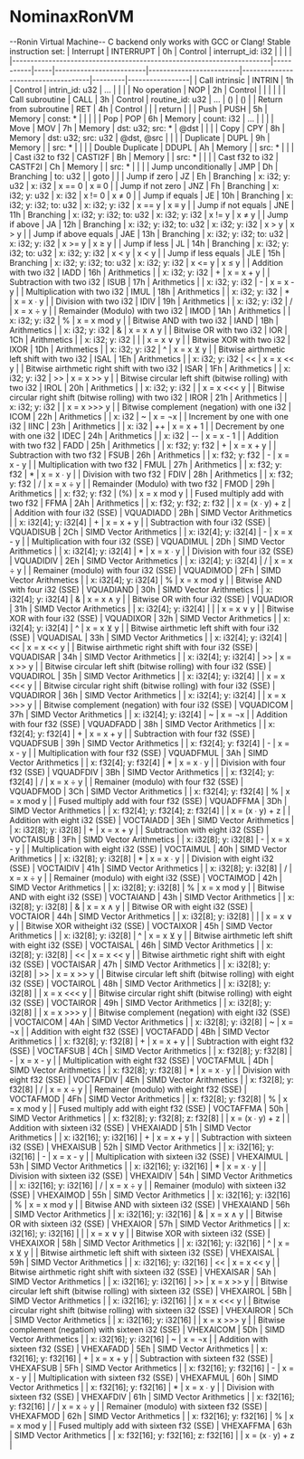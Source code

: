 # NominaxRonVM
 --Ronin Virtual Machine--
C backend only works with GCC or Clang!
Stable instruction set:
| Interrupt                                                             | INTERRUPT | 0h  | Control                 | interrupt_id: i32       |                                    |         |                 |
|-----------------------------------------------------------------------|-----------|-----|-------------------------|-------------------------|------------------------------------|---------|-----------------|
| Call intrinsic                                                        | INTRIN    | 1h  | Control                 | intrin_id: u32          | …                                  |         |                 |
| No operation                                                          | NOP       | 2h  | Control                 |                         |                                    |         |                 |
| Call subroutine                                                       | CALL      | 3h  | Control                 | routine_id: u32         | …                                  | ()      | ()              |
| Return from subroutine                                                | RET       | 4h  | Control                 |                         |                                    | return  |                 |
| Push                                                                  | PUSH      | 5h  | Memory                  | const: *                |                                    |         |                 |
| Pop                                                                   | POP       | 6h  | Memory                  | count: i32              | …                                  |         |                 |
| Move                                                                  | MOV       | 7h  | Memory                  |  dst: u32; src: *       | @dst                               |         |                 |
| Copy                                                                  | CPY       | 8h  | Memory                  | dst: u32; src: u32      | @dst, @src                         |         |                 |
| Duplicate                                                             | DUPL      | 9h  | Memory                  |                         | src: *                             |         |                 |
| Double Duplicate                                                      | DDUPL     | Ah  | Memory                  |                         | src: *                             |         |                 |
| Cast i32 to f32                                                       | CASTI2F   | Bh  | Memory                  |                         | src: *                             |         |                 |
| Cast f32 to i32                                                       | CASTF2I   | Ch  | Memory                  |                         | src: *                             |         |                 |
| Jump unconditionally                                                  | JMP       | Dh  | Branching               | to: u32                 |                                    | goto    |                 |
| Jump if zero                                                          | JZ        | Eh  | Branching               | x: i32;  y: u32         | x: i32                             | x == 0  | x ≡ 0           |
| Jump if not zero                                                      | JNZ       | Fh  | Branching               | x: i32;  y: u32         | x: i32                             | x != 0  | x ≠ 0           |
| Jump if equals                                                        | JE        | 10h | Branching               | x: i32; y: i32; to: u32 | x: i32; y: i32                     | x == y  | x ≡ y           |
| Jump if not equals                                                    | JNE       | 11h | Branching               | x: i32; y: i32; to: u32 | x: i32; y: i32                     |  x != y | x ≠ y           |
| Jump if above                                                         | JA        | 12h | Branching               | x: i32; y: i32; to: u32 | x: i32; y: i32                     | x > y   | x > y           |
| Jump if above equals                                                  | JAE       | 13h | Branching               | x: i32; y: i32; to: u32 | x: i32; y: i32                     | x >= y  | x ≥ y           |
| Jump if less                                                          | JL        | 14h | Branching               | x: i32; y: i32; to: u32 | x: i32; y: i32                     | x < y   | x < y           |
| Jump if less equals                                                   | JLE       | 15h | Branching               | x: i32; y: i32; to: u32 | x: i32; y: i32                     | x <= y  | x ≤ y           |
| Addition with two i32                                                 | IADD      | 16h | Arithmetics             |                         | x: i32; y: i32                     | +       | x = x + y       |
| Subtraction with two i32                                              | ISUB      | 17h | Arithmetics             |                         | x: i32; y: i32                     | -       | x = x - y       |
| Multiplication with two i32                                           | IMUL      | 18h | Arithmetics             |                         | x: i32; y: i32                     | *       | x = x ∙ y       |
| Division with two i32                                                 | IDIV      | 19h | Arithmetics             |                         | x: i32; y: i32                     | /       | x = x ÷ y       |
| Remainder (Modulo) with two i32                                       | IMOD      | 1Ah | Arithmetics             |                         | x: i32; y: i32                     | %       | x = x mod y     |
| Bitwise AND with two i32                                              | IAND      | 1Bh | Arithmetics             |                         | x: i32; y: i32                     | &       | x = x ∧ y       |
| Bitwise OR with two i32                                               | IOR       | 1Ch | Arithmetics             |                         | x: i32; y: i32                     | |       | x = x ∨ y       |
| Bitwise XOR with two i32                                              | IXOR      | 1Dh | Arithmetics             |                         | x: i32; y: i32                     | ^       | x = x ⊻ y       |
| Bitwise airthmetic left shift with two i32                            | ISAL      | 1Eh | Arithmetics             |                         | x: i32; y: i32                     | <<      | x = x << y      |
| Bitwise airthmetic right shift with two i32                           | ISAR      | 1Fh | Arithmetics             |                         | x: i32; y: i32                     | >>      | x = x >> y      |
| Bitwise circular left shift (bitwise rolling) with two i32            | IROL      | 20h | Arithmetics             |                         | x: i32; y: i32                     |         | x = x <<< y     |
| Bitwise circular right shift (bitwise rolling) with two i32           | IROR      | 21h | Arithmetics             |                         | x: i32; y: i32                     |         | x = x >>> y     |
| Bitwise complement (negation) with one i32                            | ICOM      | 22h | Arithmetics             |                         | x: i32                             | ~       | x = ¬x          |
| Increment by one with one i32                                         | IINC      | 23h | Arithmetics             |                         | x: i32                             | ++      | x = x + 1       |
| Decrement by one with one i32                                         | IDEC      | 24h | Arithmetics             |                         | x: i32                             | --      | x = x - 1       |
| Addition with two f32                                                 | FADD      | 25h | Arithmetics             |                         | x: f32; y: f32                     | +       | x = x + y       |
| Subtraction with two f32                                              | FSUB      | 26h | Arithmetics             |                         | x: f32; y: f32                     | -       | x = x - y       |
| Multiplication with two f32                                           | FMUL      | 27h | Arithmetics             |                         | x: f32; y: f32                     | *       | x = x ∙ y       |
| Division with two f32                                                 | FDIV      | 28h | Arithmetics             |                         | x: f32; y: f32                     | /       | x = x ÷ y       |
| Remainder (Modulo) with two f32                                       | FMOD      | 29h | Arithmetics             |                         | x: f32; y: f32                     | (%)     | x = x mod y     |
| Fused multiply add with two f32                                       | FFMA      | 2Ah | Arithmetics             |                         | x: f32; y: f32; z: f32             |         | x = (x ∙ y) + z |
| Addition with four i32 (SSE)                                          | VQUADIADD | 2Bh | SIMD Vector Arithmetics |                         | x: i32[4]; y: i32[4]               | +       | x = x + y       |
| Subtraction with four i32 (SSE)                                       | VQUADISUB | 2Ch | SIMD Vector Arithmetics |                         | x: i32[4]; y: i32[4]               | -       | x = x - y       |
| Multiplication with four i32 (SSE)                                    | VQUADIMUL | 2Dh | SIMD Vector Arithmetics |                         | x: i32[4]; y: i32[4]               | *       | x = x ∙ y       |
| Division with four i32 (SSE)                                          | VQUADIDIV | 2Eh | SIMD Vector Arithmetics |                         | x: i32[4]; y: i32[4]               | /       | x = x ÷ y       |
| Remainer (modulo) with four i32 (SSE)                                 | VQUADIMOD | 2Fh | SIMD Vector Arithmetics |                         | x: i32[4]; y: i32[4]               | %       | x = x mod y     |
| Bitwise AND with four i32 (SSE)                                       | VQUADIAND | 30h | SIMD Vector Arithmetics |                         | x: i32[4]; y: i32[4]               | &       | x = x ∧ y       |
| Bitwise OR with four i32 (SSE)                                        | VQUADIOR  | 31h | SIMD Vector Arithmetics |                         | x: i32[4]; y: i32[4]               | |       | x = x ∨ y       |
| Bitwise XOR with four i32 (SSE)                                       | VQUADIXOR | 32h | SIMD Vector Arithmetics |                         | x: i32[4]; y: i32[4]               | ^       | x = x ⊻ y       |
| Bitwise airthmetic left shift with four i32 (SSE)                     | VQUADISAL | 33h | SIMD Vector Arithmetics |                         | x: i32[4]; y: i32[4]               | <<      | x = x << y      |
| Bitwise airthmetic right shift with four i32 (SSE)                    | VQUADISAR | 34h | SIMD Vector Arithmetics |                         | x: i32[4]; y: i32[4]               | >>      | x = x >> y      |
| Bitwise circular left shift (bitwise rolling) with four i32 (SSE)     | VQUADIROL | 35h | SIMD Vector Arithmetics |                         | x: i32[4]; y: i32[4]               |         | x = x <<< y     |
| Bitwise circular right shift (bitwise rolling) with four i32 (SSE)    | VQUADIROR | 36h | SIMD Vector Arithmetics |                         | x: i32[4]; y: i32[4]               |         | x = x >>> y     |
| Bitwise complement (negation) with four i32 (SSE)                     | VQUADICOM | 37h | SIMD Vector Arithmetics |                         | x: i32[4]; y: i32[4]               | ~       | x = ¬x          |
| Addition with four f32 (SSE)                                          | VQUADFADD | 38h | SIMD Vector Arithmetics |                         | x: f32[4]; y: f32[4]               | +       | x = x + y       |
| Subtraction with four f32 (SSE)                                       | VQUADFSUB | 39h | SIMD Vector Arithmetics |                         | x: f32[4]; y: f32[4]               | -       | x = x - y       |
| Multiplication with four f32 (SSE)                                    | VQUADFMUL | 3Ah | SIMD Vector Arithmetics |                         | x: f32[4]; y: f32[4]               | *       | x = x ∙ y       |
| Division with four f32 (SSE)                                          | VQUADFDIV | 3Bh | SIMD Vector Arithmetics |                         | x: f32[4]; y: f32[4]               | /       | x = x ÷ y       |
| Remainer (modulo) with four f32 (SSE)                                 | VQUADFMOD | 3Ch | SIMD Vector Arithmetics |                         | x: f32[4]; y: f32[4]               | %       | x = x mod y     |
| Fused multiply add with four f32 (SSE)                                | VQUADFFMA | 3Dh | SIMD Vector Arithmetics |                         | x: f32[4]; y: f32[4]; z: f32[4]    |         | x = (x ∙ y) + z |
| Addition with eight i32 (SSE)                                         | VOCTAIADD | 3Eh | SIMD Vector Arithmetics |                         | x: i32[8]; y: i32[8]               | +       | x = x + y       |
| Subtraction with eight i32 (SSE)                                      | VOCTAISUB | 3Fh | SIMD Vector Arithmetics |                         | x: i32[8]; y: i32[8]               | -       | x = x - y       |
| Multiplication with eight i32 (SSE)                                   | VOCTAIMUL | 40h | SIMD Vector Arithmetics |                         | x: i32[8]; y: i32[8]               | *       | x = x ∙ y       |
| Division with eight i32 (SSE)                                         | VOCTAIDIV | 41h | SIMD Vector Arithmetics |                         | x: i32[8]; y: i32[8]               | /       | x = x ÷ y       |
| Remainer (modulo) with eight i32 (SSE)                                | VOCTAIMOD | 42h | SIMD Vector Arithmetics |                         | x: i32[8]; y: i32[8]               | %       | x = x mod y     |
| Bitwise AND with eight i32 (SSE)                                      | VOCTAIAND | 43h | SIMD Vector Arithmetics |                         | x: i32[8]; y: i32[8]               | &       | x = x ∧ y       |
| Bitwise OR with eight i32 (SSE)                                       | VOCTAIOR  | 44h | SIMD Vector Arithmetics |                         | x: i32[8]; y: i32[8]               | |       | x = x ∨ y       |
| Bitwise XOR witheight i32 (SSE)                                       | VOCTAIXOR | 45h | SIMD Vector Arithmetics |                         | x: i32[8]; y: i32[8]               | ^       | x = x ⊻ y       |
| Bitwise airthmetic left shift with eight i32 (SSE)                    | VOCTAISAL | 46h | SIMD Vector Arithmetics |                         | x: i32[8]; y: i32[8]               | <<      | x = x << y      |
| Bitwise airthmetic right shift with eight i32 (SSE)                   | VOCTAISAR | 47h | SIMD Vector Arithmetics |                         | x: i32[8]; y: i32[8]               | >>      | x = x >> y      |
| Bitwise circular left shift (bitwise rolling) with eight i32 (SSE)    | VOCTAIROL | 48h | SIMD Vector Arithmetics |                         | x: i32[8]; y: i32[8]               |         | x = x <<< y     |
| Bitwise circular right shift (bitwise rolling) with eight i32 (SSE)   | VOCTAIROR | 49h | SIMD Vector Arithmetics |                         | x: i32[8]; y: i32[8]               |         | x = x >>> y     |
| Bitwise complement (negation) with eight i32 (SSE)                    | VOCTAICOM | 4Ah | SIMD Vector Arithmetics |                         | x: i32[8]; y: i32[8]               | ~       | x = ¬x          |
| Addition with eight f32 (SSE)                                         | VOCTAFADD | 4Bh | SIMD Vector Arithmetics |                         | x: f32[8]; y: f32[8]               | +       | x = x + y       |
| Subtraction with eight f32 (SSE)                                      | VOCTAFSUB | 4Ch | SIMD Vector Arithmetics |                         | x: f32[8]; y: f32[8]               | -       | x = x - y       |
| Multiplication with eight f32 (SSE)                                   | VOCTAFMUL | 4Dh | SIMD Vector Arithmetics |                         | x: f32[8]; y: f32[8]               | *       | x = x ∙ y       |
| Division with eight f32 (SSE)                                         | VOCTAFDIV | 4Eh | SIMD Vector Arithmetics |                         | x: f32[8]; y: f32[8]               | /       | x = x ÷ y       |
| Remainer (modulo) with eight f32 (SSE)                                | VOCTAFMOD | 4Fh | SIMD Vector Arithmetics |                         | x: f32[8]; y: f32[8]               | %       | x = x mod y     |
| Fused multiply add with eight f32 (SSE)                               | VOCTAFFMA | 50h | SIMD Vector Arithmetics |                         | x: f32[8]; y: f32[8]; z: f32[8]    |         | x = (x ∙ y) + z |
| Addition with sixteen i32 (SSE)                                       | VHEXAIADD | 51h | SIMD Vector Arithmetics |                         | x: i32[16]; y: i32[16]             | +       | x = x + y       |
| Subtraction with sixteen i32 (SSE)                                    | VHEXAISUB | 52h | SIMD Vector Arithmetics |                         | x: i32[16]; y: i32[16]             | -       | x = x - y       |
| Multiplication with sixteen i32 (SSE)                                 | VHEXAIMUL | 53h | SIMD Vector Arithmetics |                         | x: i32[16]; y: i32[16]             | *       | x = x ∙ y       |
| Division with sixteen i32 (SSE)                                       | VHEXAIDIV | 54h | SIMD Vector Arithmetics |                         | x: i32[16]; y: i32[16]             | /       | x = x ÷ y       |
| Remainer (modulo) with sixteen i32 (SSE)                              | VHEXAIMOD | 55h | SIMD Vector Arithmetics |                         | x: i32[16]; y: i32[16]             | %       | x = x mod y     |
| Bitwise AND with sixteen i32 (SSE)                                    | VHEXAIAND | 56h | SIMD Vector Arithmetics |                         | x: i32[16]; y: i32[16]             | &       | x = x ∧ y       |
| Bitwise OR with sixteen i32 (SSE)                                     | VHEXAIOR  | 57h | SIMD Vector Arithmetics |                         | x: i32[16]; y: i32[16]             | |       | x = x ∨ y       |
| Bitwise XOR with sixteen i32 (SSE)                                    | VHEXAIXOR | 58h | SIMD Vector Arithmetics |                         | x: i32[16]; y: i32[16]             | ^       | x = x ⊻ y       |
| Bitwise airthmetic left shift with sixteen i32 (SSE)                  | VHEXAISAL | 59h | SIMD Vector Arithmetics |                         | x: i32[16]; y: i32[16]             | <<      | x = x << y      |
| Bitwise airthmetic right shift with sixteen i32 (SSE)                 | VHEXAISAR | 5Ah | SIMD Vector Arithmetics |                         | x: i32[16]; y: i32[16]             | >>      | x = x >> y      |
| Bitwise circular left shift (bitwise rolling) with sixteen i32 (SSE)  | VHEXAIROL | 5Bh | SIMD Vector Arithmetics |                         | x: i32[16]; y: i32[16]             |         | x = x <<< y     |
| Bitwise circular right shift (bitwise rolling) with sixteen i32 (SSE) | VHEXAIROR | 5Ch | SIMD Vector Arithmetics |                         | x: i32[16]; y: i32[16]             |         | x = x >>> y     |
| Bitwise complement (negation) with sixteen i32 (SSE)                  | VHEXAICOM | 5Dh | SIMD Vector Arithmetics |                         | x: i32[16]; y: i32[16]             | ~       | x = ¬x          |
| Addition with sixteen f32 (SSE)                                       | VHEXAFADD | 5Eh | SIMD Vector Arithmetics |                         | x: f32[16]; y: f32[16]             | +       | x = x + y       |
| Subtraction with sixteen f32 (SSE)                                    | VHEXAFSUB | 5Fh | SIMD Vector Arithmetics |                         | x: f32[16]; y: f32[16]             | -       | x = x - y       |
| Multiplication with sixteen f32 (SSE)                                 | VHEXAFMUL | 60h | SIMD Vector Arithmetics |                         | x: f32[16]; y: f32[16]             | *       | x = x ∙ y       |
| Division with sixteen f32 (SSE)                                       | VHEXAFDIV | 61h | SIMD Vector Arithmetics |                         | x: f32[16]; y: f32[16]             | /       | x = x ÷ y       |
| Remainer (modulo) with sixteen f32 (SSE)                              | VHEXAFMOD | 62h | SIMD Vector Arithmetics |                         | x: f32[16]; y: f32[16]             | %       | x = x mod y     |
| Fused multiply add with sixteen f32 (SSE)                             | VHEXAFFMA | 63h | SIMD Vector Arithmetics |                         | x: f32[16]; y: f32[16]; z: f32[16] |         | x = (x ∙ y) + z |

